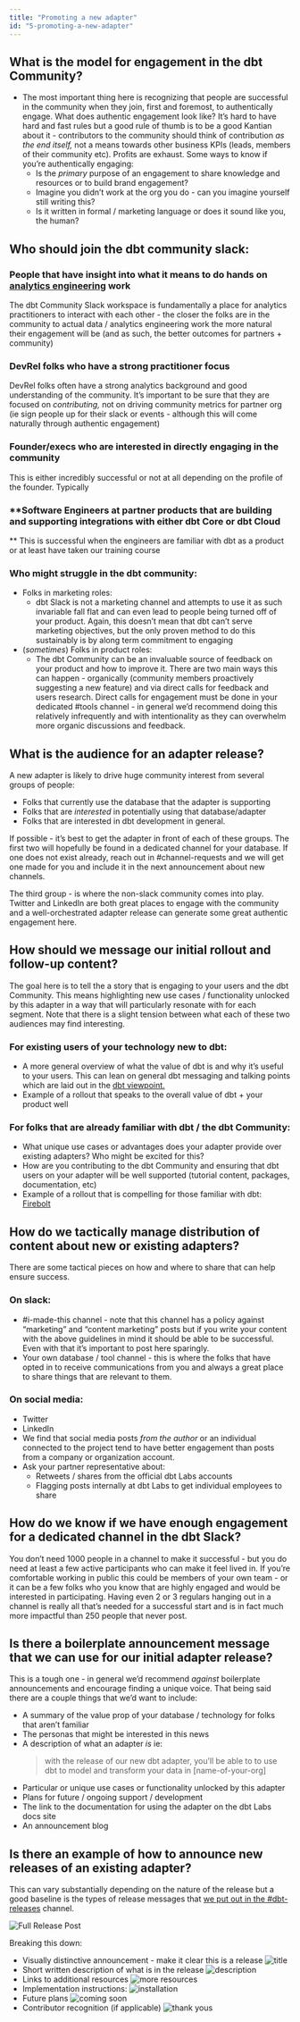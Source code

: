 ```yaml
---
title: "Promoting a new adapter"
id: "5-promoting-a-new-adapter"
---
```


## What is the model for engagement in the dbt Community?

- The most important thing here is recognizing that people are successful in the community when they join, first and foremost, to authentically engage. What does authentic engagement look like? It’s hard to have hard and fast rules but a good rule of thumb is to be a good Kantian about it - contributors to the community should think of contribution *as the end itself,* not a means towards other business KPIs (leads, members of their community etc). Profits are exhaust. Some ways to know if you’re authentically engaging:
    - Is the *primary* purpose of an engagement to share knowledge and resources or to build brand engagement?
    - Imagine you didn’t work at the org you do - can you imagine yourself still writing this?
    - Is it written in formal / marketing language or does it sound like you, the human?

## **Who should join the dbt community slack:**

### **People that have insight into what it means to do hands on [analytics engineering](https://www.getdbt.com/analytics-engineering/) work**

The dbt Community Slack workspace is fundamentally a place for analytics practitioners to interact with each other - the closer the folks are in the community to actual data / analytics engineering work the more natural their engagement will be (and as such, the better outcomes for partners + community)

### **DevRel folks who have a strong practitioner focus**

DevRel folks often have a strong analytics background and good understanding of the community. It’s important to be sure that they are focused on *contributing,* not on driving community metrics for partner org (ie sign people up for their slack or events - although this will come naturally through authentic engagement)

### **Founder/execs who are interested in directly engaging in the community**

This is either incredibly successful or not at all depending on the profile of the founder. Typically

### **Software Engineers at partner products that are building and supporting integrations with either dbt Core or dbt Cloud
**
This is successful when the engineers are familiar with dbt as a product or at least have taken our training course

### **Who might struggle in the dbt community:**
  - Folks in marketing roles:
      - dbt Slack is not a marketing channel and attempts to use it as such invariable fall flat and can even lead to people being turned off of your product. Again, this doesn’t mean that dbt can’t serve marketing objectives, but the only proven method to do this sustainably is by along term commitment to engaging
  - (*sometimes*) Folks in product roles:
      - The dbt Community can be an invaluable source of feedback on your product and how to improve it. There are two main ways this can happen - organically (community members proactively suggesting a new feature) and via direct calls for feedback and users research. Direct calls for engagement must be done in your dedicated #tools channel - in general we’d recommend doing this relatively infrequently and with intentionality as they can overwhelm more organic discussions and feedback.

## What is the audience for an adapter release?

A new adapter is likely to drive huge community interest from several groups of people:
- Folks that currently use the database that the adapter is supporting
- Folks that are *interested* in potentially using that database/adapter
- Folks that are interested in dbt development in general.
    
If possible - it’s best to get the adapter in front of each of these groups. The first two will hopefully be found in a dedicated channel for your database. If one does not exist already, reach out in #channel-requests and we will get one made for you and include it in the next announcement about new channels.
    
The third group - is where the non-slack community comes into play. Twitter and LinkedIn are both great places to engage with the community and a well-orchestrated adapter release can generate some great authentic engagement here.
    
## How should we message our initial rollout and follow-up content?
    
The goal here is to tell the a story that is engaging to your users and the dbt Community. This means highlighting new use cases / functionality unlocked by this adapter in a way that will particularly resonate with for each segment. Note that there is a slight tension between what each of these two audiences may find interesting.

### For existing users of your technology new to dbt:
  - A more general overview of what the value of dbt is and why it’s useful to your users. This can lean on general dbt messaging and talking points which are laid out in the [dbt viewpoint.](https://docs.getdbt.com/docs/about/viewpoint)
  - Example of a rollout that speaks to the overall value of dbt + your product well

### For folks that are already familiar with dbt / the dbt Community:
- What unique use cases or advantages does your adapter provide over existing adapters? Who might be excited for this?
- How are you contributing to the dbt Community and ensuring that dbt users on your adapter will be well supported (tutorial content, packages, documentation, etc)
- Example of a rollout that is compelling for those familiar with dbt: [Firebolt](https://www.linkedin.com/feed/update/urn:li:activity:6879090752459182080/)

## How do we tactically manage distribution of content about new or existing adapters?

There are some tactical pieces on how and where to share that can help ensure success.

### On slack:
- #i-made-this channel - note that this channel has a policy against “marketing” and “content marketing” posts but if you write your content with the above guidelines in mind it should be able to be successful. Even with that it’s important to post here sparingly.
- Your own database / tool channel - this is where the folks that have opted in to receive communications from you and always a great place to share things that are relevant to them.

### On social media:
- Twitter
- LinkedIn
- We find that social media posts *from the author* or an individual connected to the project tend to have better engagement than posts from a company or organization account.
- Ask your partner representative about:
    - Retweets / shares from the official dbt Labs accounts
    - Flagging posts internally at dbt Labs to get individual employees to share

## How do we know if we have enough engagement for a dedicated channel in the dbt Slack?

You don’t need 1000 people in a channel to make it successful - but you do need at least a few active participants who can make it feel lived in. If you’re comfortable working in public this could be members of your own team - or it can be a few folks who you know that are highly engaged and would be interested in participating. Having even 2 or 3 regulars hanging out in a channel is really all that’s needed for a successful start and is in fact much more impactful than 250 people that never post.

## Is there a boilerplate announcement message that we can use for our initial adapter release?

This is a tough one - in general we’d recommend *against* boilerplate announcements and encourage finding a unique voice. That being said there are a couple things that we’d want to include:

- A summary of the value prop of your database / technology for folks that aren’t familiar
- The personas that might be interested in this news
- A description of what an adapter *is* ie:
  > with the release of our new dbt adapter, you’ll be able to to use dbt to model and transform your data in [name-of-your-org]
- Particular or unique use cases or functionality unlocked by this adapter
- Plans for future / ongoing support / development
- The link to the documentation for using the adapter on the dbt Labs docs site
- An announcement blog

## Is there an example of how to announce new releases of an existing adapter?

This can vary substantially depending on the nature of the release but a good baseline is the types of release messages that [we put out in the #dbt-releases](https://getdbt.slack.com/archives/C37J8BQEL/p1651242161526509) channel.

![Full Release Post](/img/adapter-guide/0-full-release-notes.png)

Breaking this down:

- Visually distinctive announcement - make it clear this is a release
    ![title](/img/adapter-guide/1-announcement.png)
- Short written description of what is in the release
    ![description](/img/adapter-guide/2-short-description.png)
- Links to additional resources
    ![more resources](/img/adapter-guide/3-additional-resources.png)
- Implementation instructions:
    ![installation](/img/adapter-guide/4-installation.png)
- Future plans
    ![coming soon](/img/adapter-guide/5-coming-up.png)
- Contributor recognition (if applicable)
    ![thank yous](/img/adapter-guide/6-thank-contribs.png)